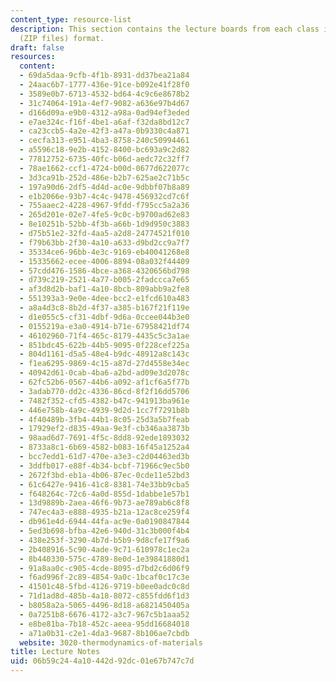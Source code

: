 ```yaml
---
content_type: resource-list
description: This section contains the lecture boards from each class in PDF and LaTeX
  (ZIP files) format.
draft: false
resources:
  content:
  - 69da5daa-9cfb-4f1b-8931-dd37bea21a84
  - 24aac6b7-1777-436e-91ce-b092e41f28f0
  - 3589e0b7-6713-4532-bd64-4c9c6e8678b2
  - 31c74064-191a-4ef7-9082-a636e97b4d67
  - d166d09a-e9b0-4312-a98a-0ad94ef3eded
  - e7ae324c-f16f-4be1-a6af-f32da8bd12c7
  - ca23ccb5-4a2e-42f3-a47a-0b9330c4a871
  - cecfa313-e951-4ba3-8758-240c50994461
  - a5596c18-9e2b-4152-8400-bc693a9c2d82
  - 77812752-6735-40fc-b06d-aedc72c32ff7
  - 78ae1662-ccf1-4724-b00d-0677d622077c
  - 3d3ca91b-252d-486e-b2b7-625ae2c71b5c
  - 197a90d6-2df5-4d4d-ac0e-9dbbf07b8a89
  - e1b2066e-93b7-4c4c-9478-456932cd7c6f
  - 755aaec2-4228-4967-9fdd-f795cc5a2a36
  - 265d201e-02e7-4fe5-9c0c-b9700ad62e83
  - 8e10251b-52bb-4f3b-a66b-1d9d950c3883
  - d75b51e2-32fd-4aa5-a2d8-24774521f010
  - f79b63bb-2f30-4a10-a633-d9bd2cc9a7f7
  - 35334ce6-96bb-4e3c-9169-eb40041268e8
  - 15335662-ecee-4006-8894-08a032f44409
  - 57cdd476-1586-4bce-a368-4320656bd798
  - d739c219-2521-4a77-b005-2fadccca7e65
  - af3d8d2b-baf1-4a10-8bcb-809abb9a2fe8
  - 551393a3-9e0e-4dee-bcc2-e1fcd610a483
  - a8a4d3c8-8b2d-4f37-a385-b167f21f119e
  - d1e055c5-cf31-4dbf-9d6a-0ccee044b3e0
  - 0155219a-e3a0-4914-b71e-67958421df74
  - 46102960-71f4-465c-8179-4435c5c3a1ae
  - 851bdc45-622b-44b5-9095-0f228cef225a
  - 804d1161-d5a5-48e4-b9dc-48912a8c143c
  - f1ea6295-9869-4c15-a87d-27d4558e34ec
  - 40942d61-0cab-4ba6-a2bd-ad09e3d2078c
  - 62fc52b6-0567-44b6-a092-af1cf6a5f77b
  - 3adab770-dd2c-4336-86cd-8f2f16dd5706
  - 7482f352-cfd5-4382-b47c-941913ba961e
  - 446e758b-4a9c-4939-9d2d-1cc7f7291b8b
  - 4f40489b-3fb4-44b1-8c05-25d3a5b7feab
  - 17929ef2-d835-49aa-9e3f-cb346aa3873b
  - 98aad6d7-7691-4f5c-8dd8-92ede1893032
  - 8733a8c1-6b69-4582-b083-16f45a1252a4
  - bcc7edd1-61d7-470e-a3e3-c2d04463ed3b
  - 3ddfb017-e88f-4b34-bcbf-71966c9ec5b0
  - 2672f3bd-eb1a-4b06-87ec-0cde11e52bd3
  - 61c6427e-9416-41c8-8381-74e33bb9cba5
  - f648264c-72c6-4a0d-855d-1dabbe1e57b1
  - 13d9889b-2aea-46f6-9b73-ae789ab6c8f8
  - 747ec4a3-e888-4935-b21a-12ac8ce259f4
  - db961e4d-6944-44fa-ac9e-0a0190847844
  - 5ed3b698-bfba-42e6-940d-31c3b000f4b4
  - 438e253f-3290-4b7d-b5b9-9d8cfe17f9a6
  - 2b408916-5c90-4ade-9c71-610978c1ec2a
  - 8b440330-575c-4789-8e0d-1e39841880d1
  - 91a8aa0c-c905-4cde-8095-d7bd2c6d06f9
  - f6ad996f-2c89-4854-9a0c-1bcaf0c17c3e
  - 41501c48-5fbd-4126-9719-b0ee0adc0c8d
  - 71d1ad8d-485b-4a18-8072-c855fdd6f1d3
  - b8058a2a-5065-4496-8d18-a6821450405a
  - 0a7251b8-6676-4172-a3c7-967c5b1aaa52
  - e8be81ba-7b18-452c-aeea-95dd16684018
  - a71a0b31-c2e1-4da3-9687-8b106ae7cbdb
  website: 3020-thermodynamics-of-materials
title: Lecture Notes
uid: 06b59c24-4a10-442d-92dc-01e67b747c7d
---
```

